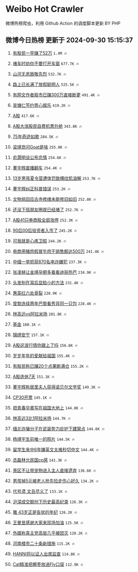 # Weibo Hot Crawler 



微博热榜爬虫，利用 Github Action 的调度脚本更新 BY PHP 


## 微博今日热榜 更新于 2024-09-30 15:15:37 
1. [有股民一早赚了52万](https://s.weibo.com/weibo?q=%23%E6%9C%89%E8%82%A1%E6%B0%91%E4%B8%80%E6%97%A9%E8%B5%9A%E4%BA%8652%E4%B8%87%23&t=31&band_rank=1&Refer=top) `1.4M 🔥` 

1. [堵车时劝你不要打开车窗](https://s.weibo.com/weibo?q=%23%E5%A0%B5%E8%BD%A6%E6%97%B6%E5%8A%9D%E4%BD%A0%E4%B8%8D%E8%A6%81%E6%89%93%E5%BC%80%E8%BD%A6%E7%AA%97%23&t=31&band_rank=2&Refer=top) `677.7K 🔥` 

1. [山河无恙致敬先烈](https://s.weibo.com/weibo?q=%23%E5%B1%B1%E6%B2%B3%E6%97%A0%E6%81%99%E8%87%B4%E6%95%AC%E5%85%88%E7%83%88%23&t=31&band_rank=3&Refer=top) `532.7K 🔥` 

1. [路上已长满了放假聪明人](https://s.weibo.com/weibo?q=%23%E8%B7%AF%E4%B8%8A%E5%B7%B2%E9%95%BF%E6%BB%A1%E4%BA%86%E6%94%BE%E5%81%87%E8%81%AA%E6%98%8E%E4%BA%BA%23&t=31&band_rank=4&Refer=top) `525.5K 🔥` 

1. [有网文作者股市已赚300万直接断更](https://s.weibo.com/weibo?q=%23%E6%9C%89%E7%BD%91%E6%96%87%E4%BD%9C%E8%80%85%E8%82%A1%E5%B8%82%E5%B7%B2%E8%B5%9A300%E4%B8%87%E7%9B%B4%E6%8E%A5%E6%96%AD%E6%9B%B4%23&t=31&band_rank=5&Refer=top) `491.4K 🔥` 

1. [吴慷仁签约壹心娱乐](https://s.weibo.com/weibo?q=%23%E5%90%B4%E6%85%B7%E4%BB%81%E7%AD%BE%E7%BA%A6%E5%A3%B9%E5%BF%83%E5%A8%B1%E4%B9%90%23&t=31&band_rank=6&Refer=top) `419.2K 🔥` 

1. [A股](https://s.weibo.com/weibo?q=A%E8%82%A1&t=31&band_rank=7&Refer=top) `417.6K 🔥` 

1. [A股大涨股民自费机票升舱](https://s.weibo.com/weibo?q=%23A%E8%82%A1%E5%A4%A7%E6%B6%A8%E8%82%A1%E6%B0%91%E8%87%AA%E8%B4%B9%E6%9C%BA%E7%A5%A8%E5%8D%87%E8%88%B1%23&t=31&band_rank=8&Refer=top) `343.8K 🔥` 

1. [75年奇迹如歌](https://s.weibo.com/weibo?q=%2375%E5%B9%B4%E5%A5%87%E8%BF%B9%E5%A6%82%E6%AD%8C%23&t=31&band_rank=9&Refer=top) `284.5K 🔥` 

1. [梁靖崑问Goat是啥](https://s.weibo.com/weibo?q=%23%E6%A2%81%E9%9D%96%E5%B4%91%E9%97%AEGoat%E6%98%AF%E5%95%A5%23&t=31&band_rank=10&Refer=top) `255.0K 🔥` 

1. [俞灏明谈公布恋情](https://s.weibo.com/weibo?q=%23%E4%BF%9E%E7%81%8F%E6%98%8E%E8%B0%88%E5%85%AC%E5%B8%83%E6%81%8B%E6%83%85%23&t=31&band_rank=11&Refer=top) `254.6K 🔥` 

1. [董宇辉直播翻车](https://s.weibo.com/weibo?q=%23%E8%91%A3%E5%AE%87%E8%BE%89%E7%9B%B4%E6%92%AD%E7%BF%BB%E8%BD%A6%23&t=31&band_rank=12&Refer=top) `254.4K 🔥` 

1. [13岁男孩夏令营遭体罚致横纹肌溶解](https://s.weibo.com/weibo?q=%2313%E5%B2%81%E7%94%B7%E5%AD%A9%E5%A4%8F%E4%BB%A4%E8%90%A5%E9%81%AD%E4%BD%93%E7%BD%9A%E8%87%B4%E6%A8%AA%E7%BA%B9%E8%82%8C%E6%BA%B6%E8%A7%A3%23&t=31&band_rank=13&Refer=top) `253.7K 🔥` 

1. [董宇辉纠正科普错误](https://s.weibo.com/weibo?q=%23%E8%91%A3%E5%AE%87%E8%BE%89%E7%BA%A0%E6%AD%A3%E7%A7%91%E6%99%AE%E9%94%99%E8%AF%AF%23&t=31&band_rank=14&Refer=top) `253.2K 🔥` 

1. [文物局回应古寺修缮未能修旧如旧](https://s.weibo.com/weibo?q=%23%E6%96%87%E7%89%A9%E5%B1%80%E5%9B%9E%E5%BA%94%E5%8F%A4%E5%AF%BA%E4%BF%AE%E7%BC%AE%E6%9C%AA%E8%83%BD%E4%BF%AE%E6%97%A7%E5%A6%82%E6%97%A7%23&t=31&band_rank=15&Refer=top) `252.8K 🔥` 

1. [还没下班朋友圈就已经堵了](https://s.weibo.com/weibo?q=%23%E8%BF%98%E6%B2%A1%E4%B8%8B%E7%8F%AD%E6%9C%8B%E5%8F%8B%E5%9C%88%E5%B0%B1%E5%B7%B2%E7%BB%8F%E5%A0%B5%E4%BA%86%23&t=31&band_rank=16&Refer=top) `252.7K 🔥` 

1. [A股41只券商股全部涨停](https://s.weibo.com/weibo?q=%23A%E8%82%A141%E5%8F%AA%E5%88%B8%E5%95%86%E8%82%A1%E5%85%A8%E9%83%A8%E6%B6%A8%E5%81%9C%23&t=31&band_rank=17&Refer=top) `252.3K 🔥` 

1. [90后00后投资者入市了](https://s.weibo.com/weibo?q=%2390%E5%90%8E00%E5%90%8E%E6%8A%95%E8%B5%84%E8%80%85%E5%85%A5%E5%B8%82%E4%BA%86%23&t=31&band_rank=18&Refer=top) `245.2K 🔥` 

1. [可我就是心疼卫昭](https://s.weibo.com/weibo?q=%E5%8F%AF%E6%88%91%E5%B0%B1%E6%98%AF%E5%BF%83%E7%96%BC%E5%8D%AB%E6%98%AD&t=31&band_rank=19&Refer=top) `244.2K 🔥` 

1. [电商用猪肉假冒牛肉干销售额达500万](https://s.weibo.com/weibo?q=%23%E7%94%B5%E5%95%86%E7%94%A8%E7%8C%AA%E8%82%89%E5%81%87%E5%86%92%E7%89%9B%E8%82%89%E5%B9%B2%E9%94%80%E5%94%AE%E9%A2%9D%E8%BE%BE500%E4%B8%87%23&t=31&band_rank=20&Refer=top) `241.4K 🔥` 

1. [中缅一举抓获870名电诈嫌犯](https://s.weibo.com/weibo?q=%23%E4%B8%AD%E7%BC%85%E4%B8%80%E4%B8%BE%E6%8A%93%E8%8E%B7870%E5%90%8D%E7%94%B5%E8%AF%88%E5%AB%8C%E7%8A%AF%23&t=31&band_rank=21&Refer=top) `237.3K 🔥` 

1. [张凌赫让金靖孕期多看看迪丽热巴](https://s.weibo.com/weibo?q=%23%E5%BC%A0%E5%87%8C%E8%B5%AB%E8%AE%A9%E9%87%91%E9%9D%96%E5%AD%95%E6%9C%9F%E5%A4%9A%E7%9C%8B%E7%9C%8B%E8%BF%AA%E4%B8%BD%E7%83%AD%E5%B7%B4%23&t=31&band_rank=22&Refer=top) `234.9K 🔥` 

1. [头发别在耳后显脸小的方法](https://s.weibo.com/weibo?q=%E5%A4%B4%E5%8F%91%E5%88%AB%E5%9C%A8%E8%80%B3%E5%90%8E%E6%98%BE%E8%84%B8%E5%B0%8F%E7%9A%84%E6%96%B9%E6%B3%95&t=31&band_rank=23&Refer=top) `231.4K 🔥` 

1. [惠英红六处骨裂](https://s.weibo.com/weibo?q=%E6%83%A0%E8%8B%B1%E7%BA%A2%E5%85%AD%E5%A4%84%E9%AA%A8%E8%A3%82&t=31&band_rank=24&Refer=top) `228.9K 🔥` 

1. [曾黎连续两年巴黎看秀背同一只包](https://s.weibo.com/weibo?q=%E6%9B%BE%E9%BB%8E%E8%BF%9E%E7%BB%AD%E4%B8%A4%E5%B9%B4%E5%B7%B4%E9%BB%8E%E7%9C%8B%E7%A7%80%E8%83%8C%E5%90%8C%E4%B8%80%E5%8F%AA%E5%8C%85&t=31&band_rank=25&Refer=top) `228.4K 🔥` 

1. [林高远vs阿拉米扬](https://s.weibo.com/weibo?q=%E6%9E%97%E9%AB%98%E8%BF%9Cvs%E9%98%BF%E6%8B%89%E7%B1%B3%E6%89%AC&t=31&band_rank=26&Refer=top) `201.8K 🔥` 

1. [基金](https://s.weibo.com/weibo?q=%E5%9F%BA%E9%87%91&t=31&band_rank=27&Refer=top) `160.1K 🔥` 

1. [锦绣安宁](https://s.weibo.com/weibo?q=%E9%94%A6%E7%BB%A3%E5%AE%89%E5%AE%81&t=31&band_rank=28&Refer=top) `157.1K 🔥` 

1. [A股这波行情你跟上了吗](https://s.weibo.com/weibo?q=%23A%E8%82%A1%E8%BF%99%E6%B3%A2%E8%A1%8C%E6%83%85%E4%BD%A0%E8%B7%9F%E4%B8%8A%E4%BA%86%E5%90%97%23&t=31&band_rank=29&Refer=top) `156.6K 🔥` 

1. [岁岁年年的爱献给祖国](https://s.weibo.com/weibo?q=%23%E5%B2%81%E5%B2%81%E5%B9%B4%E5%B9%B4%E7%9A%84%E7%88%B1%E7%8C%AE%E7%BB%99%E7%A5%96%E5%9B%BD%23&t=31&band_rank=30&Refer=top) `155.4K 🔥` 

1. [有股民称已赚20个点果断满仓](https://s.weibo.com/weibo?q=%23%E6%9C%89%E8%82%A1%E6%B0%91%E7%A7%B0%E5%B7%B2%E8%B5%9A20%E4%B8%AA%E7%82%B9%E6%9E%9C%E6%96%AD%E6%BB%A1%E4%BB%93%23&t=31&band_rank=31&Refer=top) `155.2K 🔥` 

1. [A股连休7天](https://s.weibo.com/weibo?q=%23A%E8%82%A1%E8%BF%9E%E4%BC%917%E5%A4%A9%23&t=31&band_rank=32&Refer=top) `151.1K 🔥` 

1. [董宇辉称居里夫人获得诺贝尔文学奖](https://s.weibo.com/weibo?q=%23%E8%91%A3%E5%AE%87%E8%BE%89%E7%A7%B0%E5%B1%85%E9%87%8C%E5%A4%AB%E4%BA%BA%E8%8E%B7%E5%BE%97%E8%AF%BA%E8%B4%9D%E5%B0%94%E6%96%87%E5%AD%A6%E5%A5%96%23&t=31&band_rank=33&Refer=top) `149.3K 🔥` 

1. [CP30开票](https://s.weibo.com/weibo?q=%23CP30%E5%BC%80%E7%A5%A8%23&t=31&band_rank=34&Refer=top) `145.1K 🔥` 

1. [把青春华章写在祖国大地上](https://s.weibo.com/weibo?q=%23%E6%8A%8A%E9%9D%92%E6%98%A5%E5%8D%8E%E7%AB%A0%E5%86%99%E5%9C%A8%E7%A5%96%E5%9B%BD%E5%A4%A7%E5%9C%B0%E4%B8%8A%23&t=31&band_rank=35&Refer=top) `144.8K 🔥` 

1. [林高远3比1阿拉米扬](https://s.weibo.com/weibo?q=%23%E6%9E%97%E9%AB%98%E8%BF%9C3%E6%AF%941%E9%98%BF%E6%8B%89%E7%B1%B3%E6%89%AC%23&t=31&band_rank=36&Refer=top) `144.7K 🔥` 

1. [缅北诈骗分子在武装势力庇护下建窝点](https://s.weibo.com/weibo?q=%23%E7%BC%85%E5%8C%97%E8%AF%88%E9%AA%97%E5%88%86%E5%AD%90%E5%9C%A8%E6%AD%A6%E8%A3%85%E5%8A%BF%E5%8A%9B%E5%BA%87%E6%8A%A4%E4%B8%8B%E5%BB%BA%E7%AA%9D%E7%82%B9%23&t=31&band_rank=37&Refer=top) `144.6K 🔥` 

1. [杨靖宇生前唯一的照片](https://s.weibo.com/weibo?q=%23%E6%9D%A8%E9%9D%96%E5%AE%87%E7%94%9F%E5%89%8D%E5%94%AF%E4%B8%80%E7%9A%84%E7%85%A7%E7%89%87%23&t=31&band_rank=38&Refer=top) `144.5K 🔥` 

1. [留学生来中6年嫌英文太难秒切中文](https://s.weibo.com/weibo?q=%23%E7%95%99%E5%AD%A6%E7%94%9F%E6%9D%A5%E4%B8%AD6%E5%B9%B4%E5%AB%8C%E8%8B%B1%E6%96%87%E5%A4%AA%E9%9A%BE%E7%A7%92%E5%88%87%E4%B8%AD%E6%96%87%23&t=31&band_rank=39&Refer=top) `144.4K 🔥` 

1. [丞磊林允民国cp感](https://s.weibo.com/weibo?q=%E4%B8%9E%E7%A3%8A%E6%9E%97%E5%85%81%E6%B0%91%E5%9B%BDcp%E6%84%9F&t=31&band_rank=40&Refer=top) `141.3K 🔥` 

1. [景区不让带宠物进入主人直接遗弃](https://s.weibo.com/weibo?q=%23%E6%99%AF%E5%8C%BA%E4%B8%8D%E8%AE%A9%E5%B8%A6%E5%AE%A0%E7%89%A9%E8%BF%9B%E5%85%A5%E4%B8%BB%E4%BA%BA%E7%9B%B4%E6%8E%A5%E9%81%97%E5%BC%83%23&t=31&band_rank=41&Refer=top) `136.6K 🔥` 

1. [男孩掉5元被老人抢先捡走伤心好久](https://s.weibo.com/weibo?q=%23%E7%94%B7%E5%AD%A9%E6%8E%895%E5%85%83%E8%A2%AB%E8%80%81%E4%BA%BA%E6%8A%A2%E5%85%88%E6%8D%A1%E8%B5%B0%E4%BC%A4%E5%BF%83%E5%A5%BD%E4%B9%85%23&t=31&band_rank=42&Refer=top) `134.2K 🔥` 

1. [代号鸢 文丑尽义了](https://s.weibo.com/weibo?q=%E4%BB%A3%E5%8F%B7%E9%B8%A2%20%E6%96%87%E4%B8%91%E5%B0%BD%E4%B9%89%E4%BA%86&t=31&band_rank=43&Refer=top) `133.1K 🔥` 

1. [沪深成交额创下历史最高纪录](https://s.weibo.com/weibo?q=%23%E6%B2%AA%E6%B7%B1%E6%88%90%E4%BA%A4%E9%A2%9D%E5%88%9B%E4%B8%8B%E5%8E%86%E5%8F%B2%E6%9C%80%E9%AB%98%E7%BA%AA%E5%BD%95%23&t=31&band_rank=44&Refer=top) `126.3K 🔥` 

1. [雅 43岁正是告状的年纪](https://s.weibo.com/weibo?q=%E9%9B%85%2043%E5%B2%81%E6%AD%A3%E6%98%AF%E5%91%8A%E7%8A%B6%E7%9A%84%E5%B9%B4%E7%BA%AA&t=31&band_rank=45&Refer=top) `126.2K 🔥` 

1. [王曼昱感谢大家来现场加油](https://s.weibo.com/weibo?q=%23%E7%8E%8B%E6%9B%BC%E6%98%B1%E6%84%9F%E8%B0%A2%E5%A4%A7%E5%AE%B6%E6%9D%A5%E7%8E%B0%E5%9C%BA%E5%8A%A0%E6%B2%B9%23&t=31&band_rank=46&Refer=top) `125.5K 🔥` 

1. [外媒称真主党高层几乎被团灭](https://s.weibo.com/weibo?q=%23%E5%A4%96%E5%AA%92%E7%A7%B0%E7%9C%9F%E4%B8%BB%E5%85%9A%E9%AB%98%E5%B1%82%E5%87%A0%E4%B9%8E%E8%A2%AB%E5%9B%A2%E7%81%AD%23&t=31&band_rank=47&Refer=top) `120.2K 🔥` 

1. [河南楼市二十条新措施](https://s.weibo.com/weibo?q=%23%E6%B2%B3%E5%8D%97%E6%A5%BC%E5%B8%82%E4%BA%8C%E5%8D%81%E6%9D%A1%E6%96%B0%E6%8E%AA%E6%96%BD%23&t=31&band_rank=48&Refer=top) `115.2K 🔥` 

1. [HANNI将以证人出席监查](https://s.weibo.com/weibo?q=%23HANNI%E5%B0%86%E4%BB%A5%E8%AF%81%E4%BA%BA%E5%87%BA%E5%B8%AD%E7%9B%91%E6%9F%A5%23&t=31&band_rank=49&Refer=top) `114.8K 🔥` 

1. [Cat精准把椰枣放进Fly口袋](https://s.weibo.com/weibo?q=%23Cat%E7%B2%BE%E5%87%86%E6%8A%8A%E6%A4%B0%E6%9E%A3%E6%94%BE%E8%BF%9BFly%E5%8F%A3%E8%A2%8B%23&t=31&band_rank=50&Refer=top) `112.9K 🔥` 

